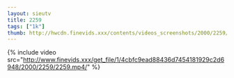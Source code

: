 ```yaml
--- 
layout: sieutv
title: 2259
tags: ["1k"]
thumb: http://hwcdn.finevids.xxx/contents/videos_screenshots/2000/2259/preview.mp4.jpg
---
```

{% include video src="http://www.finevids.xxx/get_file/1/4cbfc9ead88436d7454181929c2d6948/2000/2259/2259.mp4/" %} 
